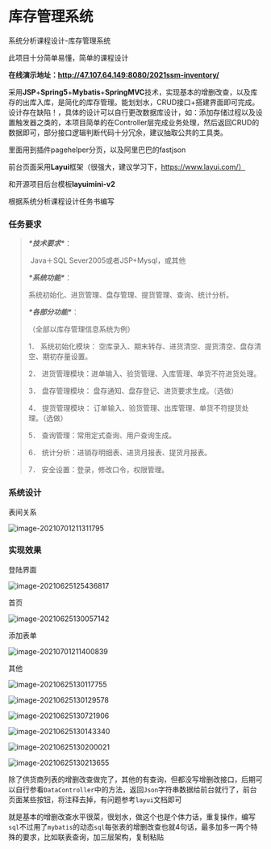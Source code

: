 # 库存管理系统

系统分析课程设计-库存管理系统

此项目十分简单易懂，简单的课程设计

**在线演示地址：http://47.107.64.149:8080/2021ssm-inventory/**

采用**JSP**+**Spring5**+**Mybatis**+**SpringMVC**技术，实现基本的增删改查，以及库存的出库入库，是简化的库存管理。能划划水，CRUD接口+搭建界面即可完成。设计存在缺陷！，具体的设计可以自行更改数据库设计，如：添加存储过程以及设置触发器之类的，本项目简单的在Controller层完成业务处理，然后返回CRUD的数据即可，部分接口逻辑判断代码十分冗余，建议抽取公共的工具类。

里面用到插件pagehelper分页，以及阿里巴巴的fastjson

前台页面采用**Layui**框架（很强大，建议学习下，https://www.layui.com/）

和开源项目后台模板**layuimini-v2**



根据系统分析课程设计任务书编写

### 任务要求

> ***\*技术要求\****： 
>
> ​    Java＋SQL Sever2005或者JSP+Mysql，或其他
>
> ***\*系统功能\****：
>
> 系统初始化、进货管理、盘存管理、提货管理、查询、统计分析。
>
> 
>
> ***\*各部分功能\****：
>
> （全部以库存管理信息系统为例）
>
> 1． 系统初始化模块： 空库录入、期末转存、进货清空、提货清空、盘存清空、期初存量设置。
>
> 2． 进货管理模块：进单输入、验货管理、入库管理、单货不符进货处理。
>
> 3． 盘存管理模块： 盘存通知、盘存登记、进货要求生成。（选做）
>
> 4． 提货管理模块： 订单输入、验货管理、出库管理、单货不符提货处理。（选做）
>
> 5． 查询管理：常用定式查询、用户查询生成。 
>
> 6． 统计分析：进销存明细表、进货月报表、提货月报表。
>
> 7． 安全设置：登录，修改口令，权限管理。



### 系统设计

表间关系

![image-20210701211311795](https://cdn.jsdelivr.net/gh/Gip886/picture/img/20210701211313.png)

### 实现效果

登陆界面

![image-20210625125436817](https://cdn.jsdelivr.net/gh/Gip886/picture/img/20210625125930.png)



首页

![image-20210625130057142](https://cdn.jsdelivr.net/gh/Gip886/picture/img/20210625130058.png)

添加表单

![image-20210701211400839](https://cdn.jsdelivr.net/gh/Gip886/picture/img/20210701211401.png)

其他

![image-20210625130117755](https://cdn.jsdelivr.net/gh/Gip886/picture/img/20210625130118.png)

![image-20210625130129578](https://cdn.jsdelivr.net/gh/Gip886/picture/img/20210625130130.png)

![image-20210625130721906](https://cdn.jsdelivr.net/gh/Gip886/picture/img/20210625130723.png)

![image-20210625130143340](https://cdn.jsdelivr.net/gh/Gip886/picture/img/20210625130144.png)

![image-20210625130200021](https://cdn.jsdelivr.net/gh/Gip886/picture/img/20210625130200.png)

![image-20210625130213655](https://cdn.jsdelivr.net/gh/Gip886/picture/img/20210625130214.png)

除了供货商列表的增删改查做完了，其他的有查询，但都没写增删改接口，后期可以自行参看`DataController`中的方法，返回`Json`字符串数据给前台就行了，前台页面某些按钮，将注释去掉，有问题参考`layui`文档即可

就是基本的增删改查水平很菜，很划水，做这个也是个体力话，重复操作，编写`sql`不过用了`mybatis`的动态`sql`每张表的增删改查也就4句话，最多加多一两个特殊的要求，比如联表查询，加三层架构，复制粘贴

